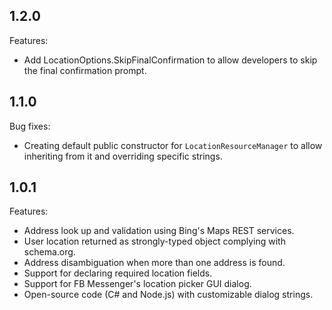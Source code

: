 ## 1.2.0
Features:
  - Add LocationOptions.SkipFinalConfirmation to allow developers to skip the final confirmation prompt.

## 1.1.0
Bug fixes:
  - Creating default public constructor for `LocationResourceManager` to allow inheriting from it and overriding specific strings.

## 1.0.1

Features:
  - Address look up and validation using Bing's Maps REST services. 
  - User location returned as strongly-typed object complying with schema.org.
  - Address disambiguation when more than one address is found.
  - Support for declaring required location fields.
  - Support for FB Messenger's location picker GUI dialog.
  - Open-source code (C# and Node.js) with customizable dialog strings.